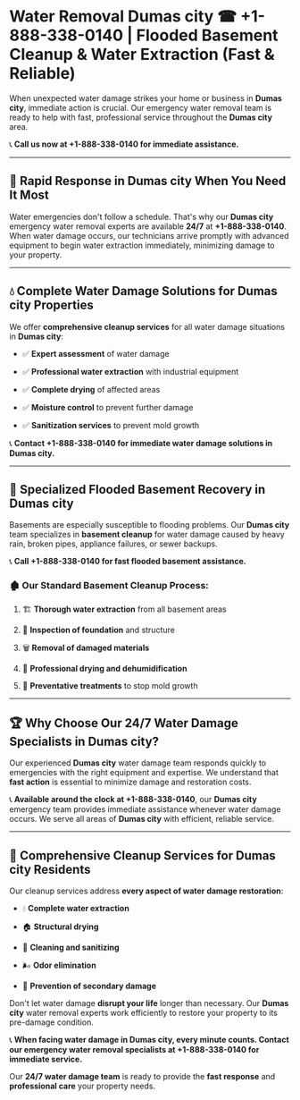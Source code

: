 # Water Removal Dumas city ☎ +1-888-338-0140 | Flooded Basement Cleanup & Water Extraction (Fast & Reliable)

When unexpected water damage strikes your home or business in **Dumas city**, immediate action is crucial. Our emergency water removal team is ready to help with fast, professional service throughout the **Dumas city** area. 

📞 **Call us now at +1-888-338-0140 for immediate assistance.**
---
## 🚀 Rapid Response in Dumas city When You Need It Most
Water emergencies don't follow a schedule. That's why our **Dumas city** emergency water removal experts are available **24/7** at **+1-888-338-0140**. When water damage occurs, our technicians arrive promptly with advanced equipment to begin water extraction immediately, minimizing damage to your property.
---
## 💧 Complete Water Damage Solutions for Dumas city Properties
We offer **comprehensive cleanup services** for all water damage situations in **Dumas city**:
- ✅ **Expert assessment** of water damage  
- ✅ **Professional water extraction** with industrial equipment  
- ✅ **Complete drying** of affected areas  
- ✅ **Moisture control** to prevent further damage  
- ✅ **Sanitization services** to prevent mold growth  
📞 **Contact +1-888-338-0140 for immediate water damage solutions in Dumas city.**
---
## 🌊 Specialized Flooded Basement Recovery in Dumas city
Basements are especially susceptible to flooding problems. Our **Dumas city** team specializes in **basement cleanup** for water damage caused by heavy rain, broken pipes, appliance failures, or sewer backups. 
📞 **Call +1-888-338-0140 for fast flooded basement assistance.**
### 🏚️ Our Standard Basement Cleanup Process:
1. 🏗️ **Thorough water extraction** from all basement areas  
2. 🔎 **Inspection of foundation** and structure  
3. 🗑️ **Removal of damaged materials**  
4. 💨 **Professional drying and dehumidification**  
5. 🚫 **Preventative treatments** to stop mold growth  
---
## 🏆 Why Choose Our 24/7 Water Damage Specialists in Dumas city?
Our experienced **Dumas city** water damage team responds quickly to emergencies with the right equipment and expertise. We understand that **fast action** is essential to minimize damage and restoration costs.
📞 **Available around the clock at +1-888-338-0140**, our **Dumas city** emergency team provides immediate assistance whenever water damage occurs. We serve all areas of **Dumas city** with efficient, reliable service.
---
## 🧹 Comprehensive Cleanup Services for Dumas city Residents
Our cleanup services address **every aspect of water damage restoration**:
- 💧 **Complete water extraction**  
- 🏠 **Structural drying**  
- 🧼 **Cleaning and sanitizing**  
- 🌬️ **Odor elimination**  
- 🚫 **Prevention of secondary damage**  
Don't let water damage **disrupt your life** longer than necessary. Our **Dumas city** water removal experts work efficiently to restore your property to its pre-damage condition.
📞 **When facing water damage in Dumas city, every minute counts. Contact our emergency water removal specialists at +1-888-338-0140 for immediate service.**
Our **24/7 water damage team** is ready to provide the **fast response** and **professional care** your property needs.
